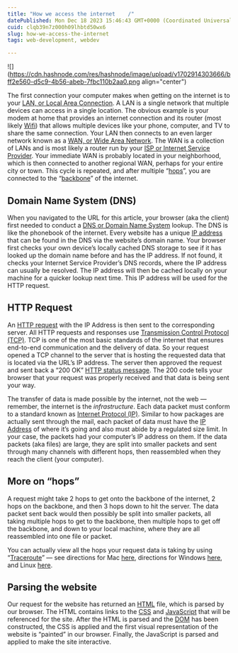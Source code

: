 ```yaml
---
title: "How we access the internet    /"
datePublished: Mon Dec 18 2023 15:46:43 GMT+0000 (Coordinated Universal Time)
cuid: clqb39n7z000h09lhbtd50wx6
slug: how-we-access-the-internet
tags: web-development, webdev

---
```


![](https://cdn.hashnode.com/res/hashnode/image/upload/v1702914303666/bff2e560-d5c9-4b56-abeb-7fbc110b2aa0.png align="center")

The first connection your computer makes when getting on the internet is to your [LAN, or Local Area Connection](https://www.howtogeek.com/353283/what-is-a-local-area-network-lan/). A LAN is a single network that multiple devices can access in a single location. The obvious example is your modem at home that provides an internet connection and its router (most likely [Wifi](https://www.cisco.com/c/en/us/products/wireless/what-is-wifi.html#:~:text=Wi%2DFi%20is%20a%20wireless,to%20interface%20with%20the%20Internet.&text=Internet%20connectivity%20occurs%20through%20a%20wireless%20router.)) that allows multiple devices like your phone, computer, and TV to share the same connection. Your LAN then connects to an even larger network known as a [WAN, or Wide Area Network](https://www.cisco.com/c/en/us/products/switches/what-is-a-wan-wide-area-network.html). The WAN is a collection of LANs and is most likely a router run by your [ISP or Internet Service Provider](https://en.wikipedia.org/wiki/Internet_service_provider). Your immediate WAN is probably located in your neighborhood, which is then connected to another regional WAN, perhaps for your entire city or town. This cycle is repeated, and after multiple “[hops](https://www.lifewire.com/what-are-hops-hop-counts-2625905)”, you are connected to the “[backbone](https://www.networkworld.com/article/3532318/what-is-the-internet-backbone-and-how-it-works.html)” of the internet.

## **Domain Name System (DNS)**

When you navigated to the URL for this article, your browser (aka the client) first needed to conduct a [DNS or Domain Name System](https://www.keycdn.com/support/what-is-a-dns-server) lookup. The DNS is like the phonebook of the internet. Every website has a unique [IP address](https://en.wikipedia.org/wiki/IP_address) that can be found in the DNS via the website’s domain name. Your browser first checks your own device’s locally cached DNS storage to see if it has looked up the domain name before and has the IP address. If not found, it checks your Internet Service Provider’s DNS records, where the IP address can usually be resolved. The IP address will then be cached locally on your machine for a quicker lookup next time. This IP address will be used for the HTTP request.

## **HTTP Request**

An [HTTP request](https://www.codecademy.com/articles/http-requests) with the IP Address is then sent to the corresponding server. All HTTP requests and responses use [Transmission Control Protocol (TCP)](https://www.fortinet.com/resources/cyberglossary/tcp-ip). TCP is one of the most basic standards of the internet that ensures end-to-end communication and the delivery of data. So your request opened a TCP channel to the server that is hosting the requested data that is located via the URL’s IP address. The server then approved the request and sent back a “200 OK” [HTTP status message](https://www.w3schools.com/tags/ref_httpmessages.asp). The 200 code tells your browser that your request was properly received and that data is being sent your way.

The transfer of data is made possible by the internet, not the web —remember, the internet is the *infrastructure*. Each data packet must conform to a standard known as [Internet Protocol (IP)](https://en.wikipedia.org/wiki/Internet_Protocol). Similar to how packages are actually sent through the mail, each packet of data must have the [IP Address](https://en.wikipedia.org/wiki/IP_address) of where it’s going and also must abide by a regulated size limit. In your case, the packets had your computer’s IP address on them. If the data packets (aka files) are large, they are split into smaller packets and sent through many channels with different hops, then reassembled when they reach the client (your computer).

## **More on “hops”**

A request might take 2 hops to get onto the backbone of the internet, 2 hops on the backbone, and then 3 hops down to hit the server. The data packet sent back would then possibly be split into smaller packets, all taking multiple hops to get to the backbone, then multiple hops to get off the backbone, and down to your local machine, where they are all reassembled into one file or packet.

You can actually view all the hops your request data is taking by using “[Traceroute](https://en.wikipedia.org/wiki/Traceroute)” — see directions for Mac [here](https://www.godaddy.com/help/performing-a-traceroute-in-mac-os-x-3366), directions for Windows [here](https://www.hellotech.com/guide/for/how-to-run-a-traceroute-windows-10), and Linux [here](https://www.howtogeek.com/657780/how-to-use-the-traceroute-command-on-linux/).

## **Parsing the website**

Our request for the website has returned an [HTML](https://www.w3schools.com/html/html_intro.asp) file, which is parsed by our browser. The HTML contains links to the [CSS](https://www.w3schools.com/css/css_intro.asp) and [JavaScript](https://developer.mozilla.org/en-US/docs/Learn/JavaScript/First_steps/What_is_JavaScript) that will be referenced for the site. After the HTML is parsed and the [DOM](https://developer.mozilla.org/en-US/docs/Web/API/Document_Object_Model/Introduction) has been constructed, the CSS is applied and the first visual representation of the website is “painted” in our browser. Finally, the JavaScript is parsed and applied to make the site interactive.